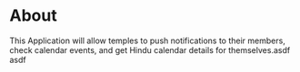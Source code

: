 # About #

This Application will allow temples to push notifications to their members, check calendar events, and get Hindu calendar details for themselves.asdf
asdf
